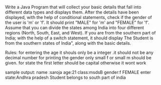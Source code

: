 Write a Java Program that will collect your basic details that fall into different data types and displays them.
After the details have been displayed, with the help of conditional statements, check if the gender of the user is 'm' or 'f'. It should print "MALE" for 'm' and "FEMALE" for 'f'.
Assume that you can divide the states among India into four different regions (North, South, East, and West). If you are from the southern part of India; with the help of a switch statement, it should display The Student is from the southern states of India", along with the basic details.

Rules:
for entering the age it shouls only be a integer .it should not be any decimal number
for printing the gender only small f or small m should be given.
for state the first letter should be capital otherwise it wont work


sample output:
 name :saroja
 age:21
 class:msdsB
 gender:f
 FEMALE
 enter state:Andhra pradesh
 Student belongs to south part of india
